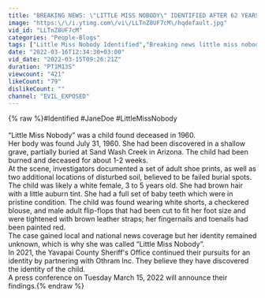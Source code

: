 ```yaml
---
title: "BREAKING NEWS: \"LITTLE MISS NOBODY\" IDENTIFIED AFTER 62 YEARS!"
image: "https:\/\/i.ytimg.com\/vi\/LLTnZ8UF7cM\/hqdefault.jpg"
vid_id: "LLTnZ8UF7cM"
categories: "People-Blogs"
tags: ["Little Miss Nobody Identified","Breaking news little miss nobody identified after 62 years","identified after 62 years"]
date: "2022-03-16T12:34:30+03:00"
vid_date: "2022-03-15T09:26:21Z"
duration: "PT1M13S"
viewcount: "421"
likeCount: "79"
dislikeCount: ""
channel: "EVIL_EXPOSED"
---
```

{% raw %}#Identified #JaneDoe #LittleMissNobody<br /><br />“Little Miss Nobody” was a child found deceased in 1960.<br />Her body was found July 31, 1960. She had been discovered in a shallow grave, partially buried at Sand Wash Creek in Arizona. The child had been burned and deceased for about 1-2 weeks.<br />At the scene, investigators documented a set of adult shoe prints, as well as two additional locations of disturbed soil, believed to be failed burial spots.<br />The child was likely a white female, 3 to 5 years old. She had brown hair with a little auburn tint. She had a full set of baby teeth which were in pristine condition. The child was found wearing white shorts, a checkered blouse, and male adult flip-flops that had been cut to fit her foot size and were tightened with brown leather straps; her fingernails and toenails had been painted red.<br />The case gained local and national news coverage but her identity remained unknown, which  is why she was called “Little Miss Nobody”.<br />In 2021, the Yavapai County Sheriff's Office continued their pursuits for an identity by partnering with Othram Inc. They believe they have discovered the identity of the child.<br />A press conference on Tuesday March 15, 2022 will announce their findings.{% endraw %}
